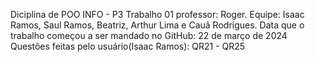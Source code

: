 Diciplina de POO INFO - P3 Trabalho 01
professor: Roger.
Equipe: Isaac Ramos, Saul Ramos, Beatriz, Arthur Lima e Cauã Rodrigues.
Data que o trabalho começou a ser mandado no GitHub: 22 de março de 2024
Questões feitas pelo usuário(Isaac Ramos): QR21 - QR25
